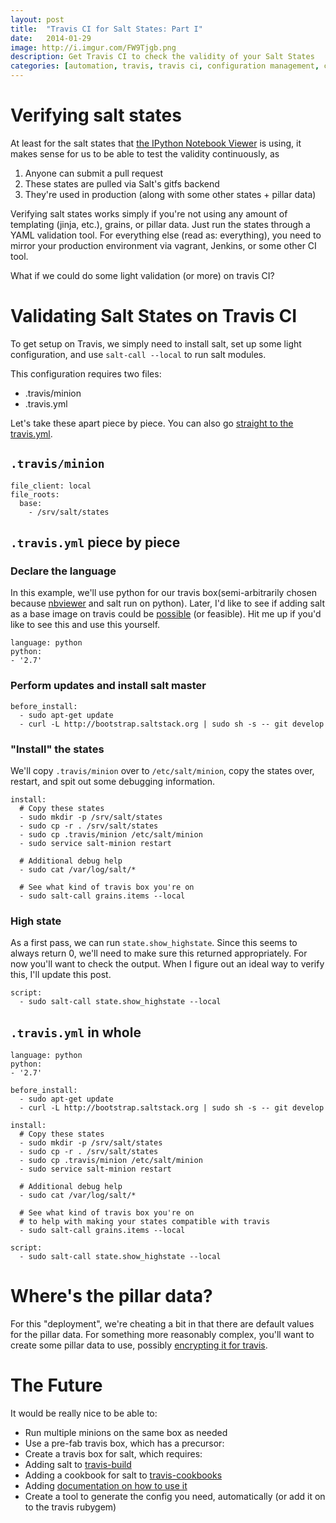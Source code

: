 ```yaml
---
layout: post
title:  "Travis CI for Salt States: Part I"
date:   2014-01-29
image: http://i.imgur.com/FW9Tjgb.png
description: Get Travis CI to check the validity of your Salt States
categories: [automation, travis, travis ci, configuration management, continuous integration, salt, chef, saltstack, Salt Stack]
---
```


# Verifying salt states

At least for the salt states that [the IPython Notebook Viewer](http://nbviewer.ipython.org) is using, it makes sense for us to be able to test the validity continuously, as 

1. Anyone can submit a pull request
2. These states are pulled via Salt's gitfs backend
3. They're used in production (along with some other states + pillar data)

Verifying salt states works simply if you're not using any amount of templating (jinja, etc.), grains, or pillar data. Just run the states through a YAML validation tool. For everything else (read as: everything), you need to mirror your production environment via vagrant, Jenkins, or some other CI tool.

What if we could do some light validation (or more) on travis CI?

# Validating Salt States on Travis CI

To get setup on Travis, we simply need to install salt, set up some light configuration, and use `salt-call --local` to run salt modules.

This configuration requires two files:

* .travis/minion
* .travis.yml

Let's take these apart piece by piece. You can also go [straight to the travis.yml]().

## `.travis/minion`

```
file_client: local
file_roots:
  base:
    - /srv/salt/states
```

## `.travis.yml` piece by piece

### Declare the language
In this example, we'll use python for our travis box(semi-arbitrarily chosen because [nbviewer](http://nbviewer.ipython.org) and salt run on python). Later, I'd like to see if adding salt as a base image on travis could be [possible](https://github.com/travis-ci/travis-ci/issues/1549) (or feasible). Hit me up if you'd like to see this and use this yourself.

```
language: python
python:
- '2.7'
```

### Perform updates and install salt master

```
before_install:
  - sudo apt-get update
  - curl -L http://bootstrap.saltstack.org | sudo sh -s -- git develop
```

### "Install" the states

We'll copy `.travis/minion` over to `/etc/salt/minion`, copy the states over, restart, and spit out some debugging information.

```
install:
  # Copy these states
  - sudo mkdir -p /srv/salt/states
  - sudo cp -r . /srv/salt/states
  - sudo cp .travis/minion /etc/salt/minion
  - sudo service salt-minion restart

  # Additional debug help
  - sudo cat /var/log/salt/*

  # See what kind of travis box you're on
  - sudo salt-call grains.items --local
```

### High state

As a first pass, we can run `state.show_highstate`. Since this seems to always return 0, we'll need to make sure this returned appropriately. For now you'll want to check the output. When I figure out an ideal way to verify this, I'll update this post.

```
script:
  - sudo salt-call state.show_highstate --local
```

## `.travis.yml` in whole

```
language: python
python:
- '2.7'

before_install:
  - sudo apt-get update
  - curl -L http://bootstrap.saltstack.org | sudo sh -s -- git develop

install:
  # Copy these states
  - sudo mkdir -p /srv/salt/states
  - sudo cp -r . /srv/salt/states
  - sudo cp .travis/minion /etc/salt/minion
  - sudo service salt-minion restart

  # Additional debug help
  - sudo cat /var/log/salt/*

  # See what kind of travis box you're on
  # to help with making your states compatible with travis
  - sudo salt-call grains.items --local

script:
  - sudo salt-call state.show_highstate --local
```

# Where's the pillar data?

For this "deployment", we're cheating a bit in that there are default values for the pillar data. For something more reasonably complex, you'll want to create some pillar data to use, possibly [encrypting it for travis](http://docs.travis-ci.com/user/encryption-keys/).

# The Future

It would be really nice to be able to:

* Run multiple minions on the same box as needed
* Use a pre-fab travis box, which has a precursor:
* Create a travis box for salt, which requires:
 * Adding salt to [travis-build](https://github.com/travis-ci/travis-build)
 * Adding a cookbook for salt to [travis-cookbooks](https://github.com/travis-ci/travis-cookbooks)
 * Adding [documentation on how to use it](https://github.com/travis-ci/travis-ci.github.com/tree/master/docs/user/languages)
* Create a tool to generate the config you need, automatically (or add it on to the travis rubygem)


